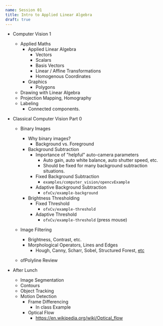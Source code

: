 ```yaml
---
name: Session 01
title: Intro to Applied Linear Algebra
draft: true
---
```


-   Computer Vision 1
    -   Applied Maths
        -   Applied Linear Algebra
            -   Vectors
            -   Scalars
            -   Basis Vectors
            -   Linear / Affine Transformations
            -   Homogenous Coordinates
        -   Graphics
            -   Polygons
    -   Drawing with Linear Algebra
    -   Projection Mapping, Homography
    -   Labeling
        -   Connected components.


- Classical Computer Vision Part 0
  - Binary Images
    - Why binary images?
      - Background vs. Foreground
    - Background Subtraction
      - Importance of "helpful" auto-camera parameters
        - Auto gain, auto white balance, auto shutter speed, etc.
        - Should be fixed for many background subtraction situations.
      - Fixed Background Subtraction
        - `examples/computer_vision/opencvExample`
      - Adaptive Background Subtraction
        - `ofxCv/example-background`
    - Brightness Thresholding
      - Fixed Threshold
        - `ofxCv/example-threshold`
      - Adaptive Threshold
        - `ofxCv/example-threshold` (press mouse)
  - Image Filtering
    - Brightness, Contrast, etc.
    - Morphological Operators, Lines and Edges
      - Hough, Canny, Scharr, Sobel, Structured Forest, [etc](http://docs.opencv.org/3.1.0/d0/da5/tutorial_ximgproc_prediction.html)

  - ofPolyline Review

- After Lunch
  - Image Segmentation
  - Contours
  - Object Tracking
  - Motion Detection
    - Frame Differencing
      - In class Example
    - Optical Flow
      - https://en.wikipedia.org/wiki/Optical_flow

